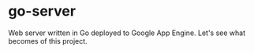 # go-server

Web server written in Go deployed to Google App Engine. 
Let's see what becomes of this project.